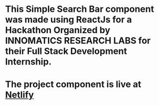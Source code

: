 # This Simple Search Bar component was made using ReactJs for a Hackathon Organized by INNOMATICS RESEARCH LABS for their Full Stack Development Internship.
# The project component is live at [Netlify](https://elaborate-cocada-951c01.netlify.app/)
